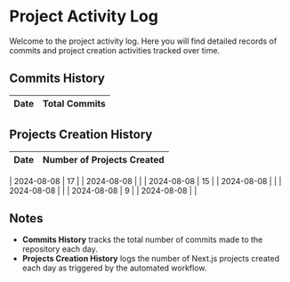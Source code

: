 # Project Activity Log

Welcome to the project activity log. Here you will find detailed records of commits and project creation activities tracked over time.

## Commits History
| Date       | Total Commits |
|------------|---------------|
<!--START_SECTION:batch_creation_of_commits-->

<!--END_SECTION:batch_creation_of_commits-->
## Projects Creation History

| Date       | Number of Projects Created |
|------------|----------------------------|
<!--START_SECTION:bulk_projects_creation-->
| 2024-08-08       | 17 |
| 2024-08-08       |  |
| 2024-08-08       | 15 |
| 2024-08-08       |  |
| 2024-08-08       |  |
| 2024-08-08       | 9 |
| 2024-08-08       |  |

<!--END_SECTION:bulk_projects_creation-->
## Notes

- **Commits History** tracks the total number of commits made to the repository each day.
- **Projects Creation History** logs the number of Next.js projects created each day as triggered by the automated workflow.
